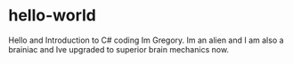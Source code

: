 # hello-world
Hello and Introduction to C# coding 
Im Gregory. Im an alien and I am also a brainiac and Ive upgraded to superior brain mechanics now. 
